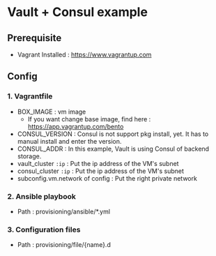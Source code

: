 # Vault + Consul example

## Prerequisite
- Vagrant Installed : https://www.vagrantup.com

## Config

### 1. Vagrantfile
- BOX_IMAGE : vm image
    - If you want change base image, find here : https://app.vagrantup.com/bento
- CONSUL_VERSION : Consul is not support pkg install, yet. It has to manual install and enter the version.
- CONSUL_ADDR : In this example, Vault is using Consul of backend storage.
- vault_cluster `:ip` : Put the ip address of the VM's subnet
- consul_cluster `:ip` : Put the ip address of the VM's subnet
- subconfig.vm.network of config : Put the right private network

### 2. Ansible playbook
- Path : provisioning/ansible/*.yml

### 3. Configuration files
- Path : provisioning/file/{name}.d